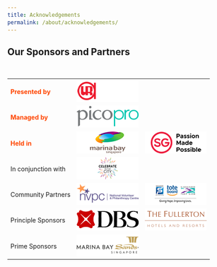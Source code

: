```yaml
---
title: Acknowledgements
permalink: /about/acknowledgements/
---
```


## Our Sponsors and Partners
<br>
<table class="table-v">
  <tr>
    <td><font color="orangered"><b>Presented by</b></font></td>
    <td><a href="http://www.ura.gov.sg"> <img src="/images/URAlogo_140x50.png"/></a></td>
  </tr>
  <tr>
    <td><font color="orangered"><b>Managed by</b></font></td>
    <td><a href="http://www.ura.gov.sg"> <img src="/images/picopro_logo_140x50.png"/></a></td>
  </tr>
  <tr>
    <td><font color="orangered"><b>Held in</b></font></td>
    <td><a href="http://www.ura.gov.sg"> <img src="/images/MarinaBaylogo_140x50.png"/></a></td>
    <td><a href="http://www.ura.gov.sg"> <img src="/images/STBlogo_140x50.png"/></a></td>
  </tr>
  <tr>
    <td>In conjunction with</td>
    <td><a href="http://www.ura.gov.sg"> <img src="/images/CitC_logo_140x50.png"/></a></td>
  </tr>
  <tr>
    <td>Community Partners</td>
    <td><a href="http://www.ura.gov.sg"> <img src="/images/NVPC_logo_140x50.png"/></a></td>
    <td><a href="http://www.ura.gov.sg"> <img src="/images/Tote Board_logo_140x50.png"/></a></td>
  </tr>
    <tr>
    <td>Principle Sponsors</td>
    <td><a href="http://www.ura.gov.sg"> <img src="/images/DBS_logo_140x50.png"/></a></td>
    <td><a href="http://www.ura.gov.sg"> <img src="/images/Fullerton_logo_140x50.png"/></a></td>
  </tr>
    <tr>
    <td>Prime Sponsors</td>
    <td><a href="http://www.ura.gov.sg"> <img src="/images/MBS_logo_140x50.png"/></a></td>
  </tr>
</table>
